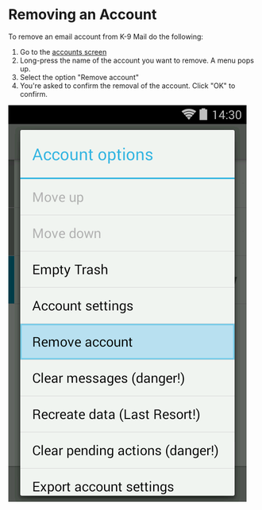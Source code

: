 # Removing an Account

To remove an email account from K-9 Mail do the following:

1. Go to the [accounts screen](view.md)
1. Long-press the name of the account you want to remove. A menu pops up.
1. Select the option "Remove account"
1. You're asked to confirm the removal of the account. Click "OK" to confirm.

![Account options - delete](img/account_remove_account.png)
